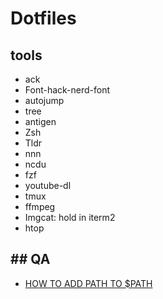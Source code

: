 # Dotfiles

## tools

* ack
* Font-hack-nerd-font
* autojump
* tree
* antigen
* Zsh
* Tldr
* nnn
* ncdu
* fzf
* youtube-dl
* tmux
* ffmpeg
* Imgcat: hold in iterm2
* htop

## ## QA

* [HOW TO ADD PATH TO $PATH](https://unix.stackexchange.com/questions/26047/how-to-correctly-add-a-path-to-path)

